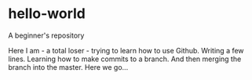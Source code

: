 # hello-world
A beginner's repository

Here I am - a total loser - trying to learn how to use Github.
Writing a few lines.
Learning how to make commits to a branch.
And then merging the branch into the master.
Here we go...
